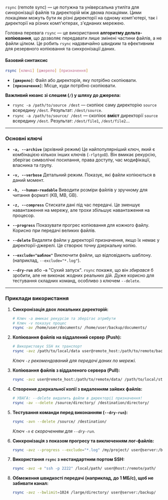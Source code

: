 `rsync` (remote sync) — це потужна та універсальна утиліта для синхронізації файлів та директорій між двома локаціями. Цими локаціями можуть бути як різні директорії на одному комп'ютері, так і директорії на різних комп'ютерах, з'єднаних мережею.

Головна перевага `rsync` — це використання **алгоритму дельта-копіювання**, що дозволяє передавати лише змінені частини файлів, а не файли цілком. Це робить `rsync` надзвичайно швидким та ефективним для резервного копіювання та синхронізації даних.

#### **Базовий синтаксис**

```bash
rsync [ключі] [джерело] [призначення]
```

*   **`[джерело]`**: Файл або директорія, яку потрібно скопіювати.
*   **`[призначення]`**: Місце, куди потрібно скопіювати.

**Важливий нюанс зі слешем (`/`) у шляху до джерела:**
*   `rsync -a /path/to/source /dest` — скопіює саму директорію `source` всередину `/dest`. Результат: `/dest/source`.
*   `rsync -a /path/to/source/ /dest` — скопіює **вміст** директорії `source` всередину `/dest`. Результат: `/dest/file1`, `/dest/file2`...

---

### **Основні ключі**

*   **`-a, --archive`** (архівний режим)
    Це найпопулярніший ключ, який є комбінацією кількох інших ключів (`-rlptgoD`). Він вмикає рекурсію, зберігає символічні посилання, права доступу, час модифікації, власника та групу.

*   **`-v, --verbose`**
    Детальний режим. Показує, які файли копіюються в даний момент.

*   **`-h, --human-readable`**
    Виводити розміри файлів у зручному для читання форматі (KB, MB, GB).

*   **`-z, --compress`**
    Стискати дані під час передачі. Це зменшує навантаження на мережу, але трохи збільшує навантаження на процесор.

*   **`--progress`**
    Показувати прогрес копіювання для кожного файлу. Корисно при передачі великих файлів.

*   **`--delete`**
    Видаляти файли у директорії призначення, якщо їх немає у директорії-джерелі. Це створює точну дзеркальну копію.

*   **`--exclude="шаблон"`**
    Виключити файли, що відповідають шаблону. (наприклад, `--exclude="*.log"`).

*   **`--dry-run`** або **`-n`**
    "Сухий запуск". `rsync` покаже, що він *збирався* б зробити, але не виконає жодних реальних дій. Дуже корисно для тестування складних команд, особливо з ключем `--delete`.

---

### **Приклади використання**

1.  **Синхронізація двох локальних директорій:**
    ```bash
    # Ключ -a вмикає рекурсію та зберігає атрибути
    # Ключ -v показує процес
    rsync -av /home/user/documents/ /home/user/backup/documents/
    ```

2.  **Копіювання файлів на віддалений сервер (Push):**
    ```bash
    # Використовує SSH як транспорт
    rsync -avz /path/to/local/data user@remote_host:/path/to/remote/backup/
    ```
    *Ключ `-z` рекомендований для передачі даних по мережі.*

3.  **Копіювання файлів з віддаленого сервера (Pull):**
    ```bash
    rsync -avz user@remote_host:/path/to/remote/data/ /path/to/local/storage/
    ```

4.  **Створення дзеркальної копії з видаленням зайвих файлів:**
    ```bash
    # УВАГА: --delete видалить файли в директорії призначення!
    rsync -av --delete /source/directory/ /destination/directory/
    ```

5.  **Тестування команди перед виконанням (`--dry-run`):**
    ```bash
    rsync -avn --delete /source/ /destination/
    ```
    *Ключ `-n` є скороченням для `--dry-run`.*

6.  **Синхронізація з показом прогресу та виключенням лог-файлів:**
    ```bash
    rsync -avz --progress --exclude="*.log" /my/project/ user@server:/backup/project/
    ```

7.  **Використання `rsync` з нестандартним портом SSH:**
    ```bash
    rsync -avz -e "ssh -p 2222" /local/path/ user@host:/remote/path/
    ```

8.  **Обмеження швидкості передачі (наприклад, до 1 МБ/с), щоб не забивати канал:**
    ```bash
    rsync -avz --bwlimit=1024 /large/directory/ user@server:/backup/
    ```

